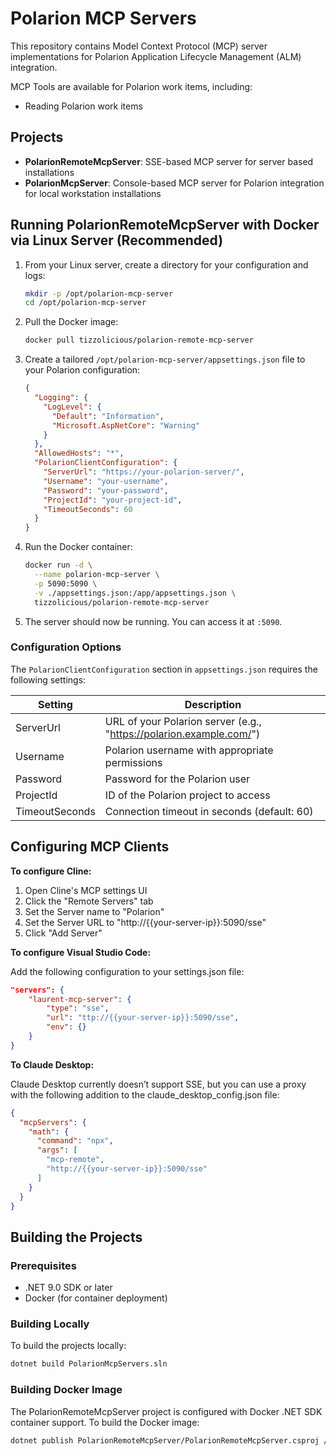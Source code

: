 # Polarion MCP Servers

This repository contains Model Context Protocol (MCP) server implementations for Polarion Application Lifecycle Management (ALM) integration.

MCP Tools are available for Polarion work items, including:

- Reading Polarion work items

## Projects

- **PolarionRemoteMcpServer**: SSE-based MCP server for server based installations
- **PolarionMcpServer**: Console-based MCP server for Polarion integration for local workstation installations

## Running PolarionRemoteMcpServer with Docker via Linux Server (Recommended)

1. From your Linux server, create a directory for your configuration and logs:

   ```bash
   mkdir -p /opt/polarion-mcp-server
   cd /opt/polarion-mcp-server
   ```

1. Pull the Docker image:

   ```bash
   docker pull tizzolicious/polarion-remote-mcp-server
   ```

1. Create a tailored `/opt/polarion-mcp-server/appsettings.json` file to your Polarion configuration:

   ```json
   {
     "Logging": {
       "LogLevel": {
         "Default": "Information",
         "Microsoft.AspNetCore": "Warning"
       }
     },
     "AllowedHosts": "*",
     "PolarionClientConfiguration": {
       "ServerUrl": "https://your-polarion-server/",
       "Username": "your-username",
       "Password": "your-password",
       "ProjectId": "your-project-id",
       "TimeoutSeconds": 60
     }
   }
   ```

1. Run the Docker container:

   ```bash
   docker run -d \
     --name polarion-mcp-server \
     -p 5090:5090 \
     -v ./appsettings.json:/app/appsettings.json \
     tizzolicious/polarion-remote-mcp-server
   ```

1. The server should now be running. You can access it at `:5090`.

### Configuration Options

The `PolarionClientConfiguration` section in `appsettings.json` requires the following settings:

| Setting | Description |
|---------|-------------|
| ServerUrl | URL of your Polarion server (e.g., "https://polarion.example.com/") |
| Username | Polarion username with appropriate permissions |
| Password | Password for the Polarion user |
| ProjectId | ID of the Polarion project to access |
| TimeoutSeconds | Connection timeout in seconds (default: 60) |

## Configuring MCP Clients

**To configure Cline:**

1. Open Cline's MCP settings UI
1. Click the "Remote Servers" tab
1. Set the Server name to "Polarion"
1. Set the Server URL to "http://{{your-server-ip}}:5090/sse"
1. Click "Add Server"

**To configure Visual Studio Code:**

Add the following configuration to your settings.json file:

```json
"servers": {
    "laurent-mcp-server": {
        "type": "sse",
        "url": "ttp://{{your-server-ip}}:5090/sse",
        "env": {}
    }    
}
```

**To Claude Desktop:**

Claude Desktop currently doesn’t support SSE, but you can use a proxy with the following addition to the claude_desktop_config.json file:

```json
{
  "mcpServers": {
    "math": {
      "command": "npx",
      "args": [
        "mcp-remote",
        "http://{{your-server-ip}}:5090/sse"
      ]
    }
  }
}
```

## Building the Projects

### Prerequisites

- .NET 9.0 SDK or later
- Docker (for container deployment)

### Building Locally

To build the projects locally:

```bash
dotnet build PolarionMcpServers.sln
```

### Building Docker Image

The PolarionRemoteMcpServer project is configured with Docker .NET SDK container support. To build the Docker image:

```bash
dotnet publish PolarionRemoteMcpServer/PolarionRemoteMcpServer.csproj /t:PublishContainer
```

